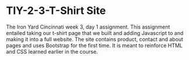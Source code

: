# TIY-2-3-T-Shirt Site

The Iron Yard Cincinnati week 3, day 1 assignment.  This assignment entailed taking our t-shirt page that we built and adding Javascript to and making it into a full website.  The site contains product, contact and about pages and uses Bootstrap for the first time.  It is meant to reinforce HTML and CSS learned earlier in the course.  
